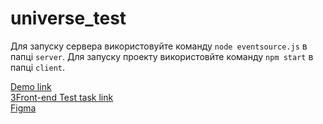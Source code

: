 # universe_test

Для запуску сервера використовуйте команду `node eventsource.js` в папці `server`.
Для запуску проекту використовйте команду  `npm start` в папці `client`.

[Demo link](https://misharosa.github.io/universe_test/) <br />
[ЗFront-end Test task link](https://aninix.notion.site/aninix/Front-end-Test-task-e6ec275e9f244b528aab92c0c537f518) <br />
[Figma](https://www.figma.com/file/qowV3yFZcgCEIcDXC3ii6o/%5BUniverse%5D-Front-end-test-task?node-id=1%3A1465) <br />

